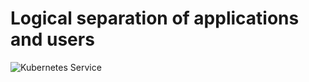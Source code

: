 # Logical separation of applications and users




![Kubernetes Service](img/service.png?raw=true "Kubernetes Service")



```yaml

```
